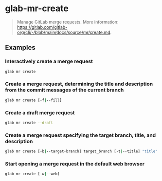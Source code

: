 # glab-mr-create

> Manage GitLab merge requests. More information: <https://gitlab.com/gitlab-org/cli/-/blob/main/docs/source/mr/create.md>.

## Examples

### Interactively create a merge request

```bash
glab mr create
```

### Create a merge request, determining the title and description from the commit messages of the current branch

```bash
glab mr create [-f|--fill]
```

### Create a draft merge request

```bash
glab mr create --draft
```

### Create a merge request specifying the target branch, title, and description

```bash
glab mr create [-b|--target-branch] target_branch [-t|--title] "title" [-d|--description] "description"
```

### Start opening a merge request in the default web browser

```bash
glab mr create [-w|--web]
```
